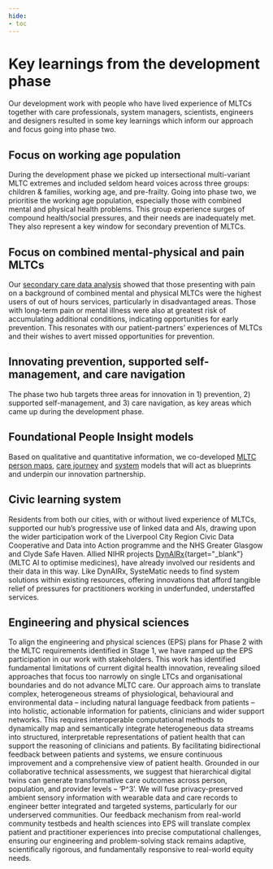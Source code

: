 ```yaml
---
hide:
- toc
---
```


# Key learnings from the development phase

Our development work with people who have lived experience of MLTCs together with care professionals, system managers, scientists, engineers and designers resulted in some key learnings which inform our approach and focus going into phase two.  

## Focus on working age population 
During the development phase we picked up intersectional multi-variant MLTC extremes and included seldom heard voices across three groups: children & families, working age, and pre-frailty. Going into phase two, we prioritise the working age population, especially those with combined mental and physical health problems. This group experience surges of compound health/social pressures, and their needs are inadequately met. They also represent a key window for secondary prevention of MLTCs. 

## Focus on combined mental-physical and pain MLTCs
Our [secondary care data analysis](../health-intelligence/glasgow.md) showed that those presenting with pain on a background of combined mental and physical MLTCs were the highest users of out of hours services, particularly in disadvantaged areas. Those with long-term pain or mental illness were also at greatest risk of accumulating additional conditions, indicating opportunities for early prevention. This resonates with our patient-partners’ experiences of MLTCs and their wishes to avert missed opportunities for prevention. 

## Innovating prevention, supported self-management, and care navigation
The phase two hub targets three areas for innovation in 1) prevention, 2) supported self-management, and 3) care navigation, as key areas which came up during the development phase. 

## Foundational People Insight models 
Based on qualitative and quantitative information, we co-developed [MLTC person maps](../people-insight/person-maps.md), [care journey](../people-insight/journey-maps.md) and [system](../people-insight/system-maps.md) models that will act as blueprints and underpin our innovation partnership. 

## Civic learning system
Residents from both our cities, with or without lived experience of MLTCs, supported our hub’s progressive use of linked data and AIs, drawing upon the wider participation work of the Liverpool City Region Civic Data Cooperative and Data into Action programme and the NHS Greater Glasgow and Clyde Safe Haven. Allied NIHR projects [DynAIRx](https://www.liverpool.ac.uk/dynairx/){target="_blank"} (MLTC AI to optimise medicines), have already involved our residents and their data in this way. Like DynAIRx, SysteMatic needs to find system solutions within existing resources, offering innovations that afford tangible relief of pressures for practitioners working in underfunded, understaffed services.

## Engineering and physical sciences
To align the engineering and physical sciences (EPS) plans for Phase 2 with the MLTC requirements identified in Stage 1, we have ramped up the EPS participation in our work with stakeholders. This work has identified fundamental limitations of current digital health innovation, revealing siloed approaches that focus too narrowly on single LTCs and organisational boundaries and do not advance MLTC care. Our approach aims to translate complex, heterogeneous streams of physiological, behavioural and environmental data – including natural language feedback from patients – into holistic, actionable information for patients, clinicians and wider support networks. This requires interoperable computational methods to dynamically map and semantically integrate heterogeneous data streams into structured, interpretable representations of patient health that can support the reasoning of clinicians and patients. By facilitating bidirectional feedback between patients and systems, we ensure continuous improvement and a comprehensive view of patient health. Grounded in our collaborative technical assessments, we suggest that hierarchical digital twins can generate transformative care outcomes across person, population, and provider levels – ‘P^3’. We will fuse privacy-preserved ambient sensory information with wearable data and care records to engineer better integrated and targeted systems, particularly for our underserved communities. Our feedback mechanism from real-world community testbeds and health sciences into EPS will translate complex patient and practitioner experiences into precise computational challenges, ensuring our engineering and problem-solving stack remains adaptive, scientifically rigorous, and fundamentally responsive to real-world equity needs.
